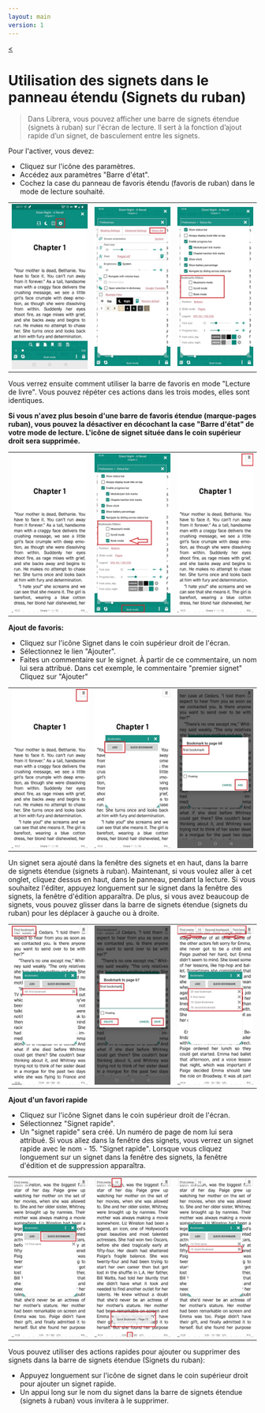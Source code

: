 ```yaml
---
layout: main
version: 1
---
```

[<](/wiki/faq/fr)
# Utilisation des signets dans le panneau étendu (Signets du ruban)

> Dans Librera, vous pouvez afficher une barre de signets étendue (signets à ruban) sur l'écran de lecture. Il sert à la fonction d’ajout rapide d’un signet, de basculement entre les signets.

Pour l'activer, vous devez:

* Cliquez sur l'icône des paramètres.
* Accédez aux paramètres &quot;Barre d'état&quot;.
* Cochez la case du panneau de favoris étendu (favoris de ruban) dans le mode de lecture souhaité.


||||
|-|-|-|
|![](1.jpg)|![](2.jpg)|![](3.jpg)|

Vous verrez ensuite comment utiliser la barre de favoris en mode &quot;Lecture de livre&quot;. Vous pouvez répéter ces actions dans les trois modes, elles sont identiques.

**Si vous n'avez plus besoin d'une barre de favoris étendue (marque-pages ruban), vous pouvez la désactiver en décochant la case &quot;Barre d'état&quot; de votre mode de lecture. L'icône de signet située dans le coin supérieur droit sera supprimée.**

||||
|-|-|-|
|![](4.jpg)|![](5.jpg)|![](6.jpg)|



**Ajout de favoris:**

* Cliquez sur l'icône Signet dans le coin supérieur droit de l'écran.
* Sélectionnez le lien &quot;Ajouter&quot;.
* Faites un commentaire sur le signet. À partir de ce commentaire, un nom lui sera attribué. Dans cet exemple, le commentaire &quot;premier signet&quot;
Cliquez sur &quot;Ajouter&quot;


||||
|-|-|-|
|![](7.jpg)|![](8.jpg)|![](9.jpg)|

Un signet sera ajouté dans la fenêtre des signets et en haut, dans la barre de signets étendue (signets à ruban). Maintenant, si vous voulez aller à cet onglet, cliquez dessus en haut, dans le panneau, pendant la lecture. Si vous souhaitez l'éditer, appuyez longuement sur le signet dans la fenêtre des signets, la fenêtre d'édition apparaîtra. De plus, si vous avez beaucoup de signets, vous pouvez glisser dans la barre de signets étendue (signets du ruban) pour les déplacer à gauche ou à droite.

||||
|-|-|-|
|![](10.jpg)|![](15.jpg)|![](11.jpg)|

**Ajout d'un favori rapide**

* Cliquez sur l'icône Signet dans le coin supérieur droit de l'écran.
* Sélectionnez &quot;Signet rapide&quot;.
* Un &quot;signet rapide&quot; sera créé. Un numéro de page de nom lui sera attribué. Si vous allez dans la fenêtre des signets, vous verrez un signet rapide avec le nom - 15. &quot;Signet rapide&quot;. Lorsque vous cliquez longuement sur un signet dans la fenêtre des signets, la fenêtre d'édition et de suppression apparaîtra.


||||
|-|-|-|
|![](12.jpg)|![](13.jpg)|![](14.jpg)|


Vous pouvez utiliser des actions rapides pour ajouter ou supprimer des signets dans la barre de signets étendue (Signets du ruban):

* Appuyez longuement sur l'icône de signet dans le coin supérieur droit pour ajouter un signet rapide.
* Un appui long sur le nom du signet dans la barre de signets étendue (signets à ruban) vous invitera à le supprimer.


